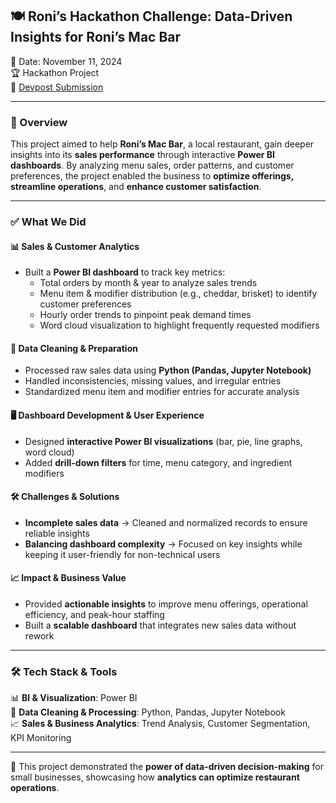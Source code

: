 ## 🍽️ Roni’s Hackathon Challenge: Data-Driven Insights for Roni’s Mac Bar  
📅 Date: November 11, 2024  
🏆 Hackathon Project  
🔗 [Devpost Submission](https://devpost.com/software/roni-s-challenge-sohuj5)

---

### 📌 Overview
This project aimed to help **Roni’s Mac Bar**, a local restaurant, gain deeper insights into its **sales performance** through interactive **Power BI dashboards**. By analyzing menu sales, order patterns, and customer preferences, the project enabled the business to **optimize offerings, streamline operations**, and **enhance customer satisfaction**.

---

### ✅ What We Did

#### 📊 Sales & Customer Analytics
- Built a **Power BI dashboard** to track key metrics:
  - Total orders by month & year to analyze sales trends  
  - Menu item & modifier distribution (e.g., cheddar, brisket) to identify customer preferences  
  - Hourly order trends to pinpoint peak demand times  
  - Word cloud visualization to highlight frequently requested modifiers

#### 🧹 Data Cleaning & Preparation
- Processed raw sales data using **Python (Pandas, Jupyter Notebook)**  
- Handled inconsistencies, missing values, and irregular entries  
- Standardized menu item and modifier entries for accurate analysis

#### 🖥️ Dashboard Development & User Experience
- Designed **interactive Power BI visualizations** (bar, pie, line graphs, word cloud)  
- Added **drill-down filters** for time, menu category, and ingredient modifiers

#### 🛠️ Challenges & Solutions
- **Incomplete sales data** → Cleaned and normalized records to ensure reliable insights  
- **Balancing dashboard complexity** → Focused on key insights while keeping it user-friendly for non-technical users

#### 📈 Impact & Business Value
- Provided **actionable insights** to improve menu offerings, operational efficiency, and peak-hour staffing  
- Built a **scalable dashboard** that integrates new sales data without rework

---

### 🛠 Tech Stack & Tools

📊 **BI & Visualization**: Power BI  
🐍 **Data Cleaning & Processing**: Python, Pandas, Jupyter Notebook  
📈 **Sales & Business Analytics**: Trend Analysis, Customer Segmentation, KPI Monitoring  

---

🚀 This project demonstrated the **power of data-driven decision-making** for small businesses, showcasing how **analytics can optimize restaurant operations**.
